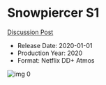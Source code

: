# Snowpiercer S1

[Discussion Post](https://www.avsforum.com/threads/bass-eq-for-filtered-movies.2995212/post-59959412)

* Release Date: 2020-01-01
* Production Year: 2020
* Format: Netflix DD+ Atmos

![img 0](https://i.imgur.com/eHNaaYl.jpg)

